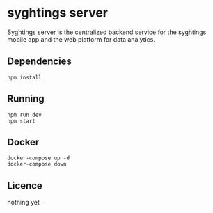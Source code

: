 # syghtings server

Syghtings server is the centralized backend service for the syghtings mobile app and the web platform for data analytics. 

## Dependencies

`npm install`

## Running

`npm run dev`<br>
`npm start`

## Docker

`docker-compose up -d` <br>
`docker-compose down`
## Licence

nothing yet